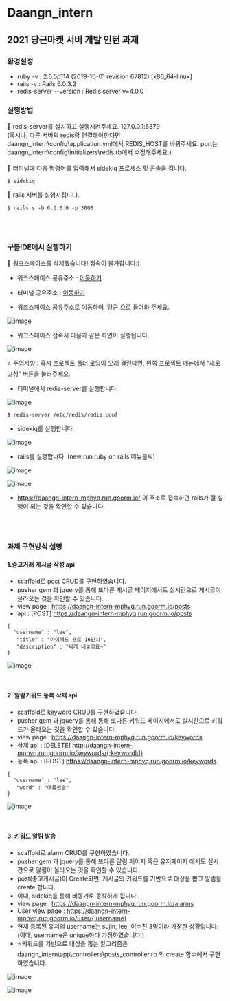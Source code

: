 # Daangn_intern

## 2021 당근마켓 서버 개발 인턴 과제

### 환경설정
- ruby -v :  2.6.5p114 (2019-10-01 revision 67812) [x86_64-linux]
- rails -v : Rails 6.0.3.2
- redis-server --version : Redis server v=4.0.0 




### 실행방법
📌 redis-server를 설치하고 실행시켜주세요. 127.0.0.1:6379 <br>
(혹시나, 다른 서버의 redis랑 연결해야한다면 daangn_intern\config\application.yml에서 REDIS_HOST를 바꿔주세요. port는 daangn_intern\config\initializers\redis.rb에서 수정해주세요.)<br><br>
📌 터미널에 다음 명령어를 입력해서 sidekiq 프로세스 및 콘솔을 킵니다.
```
$ sidekiq
```
📌 rails 서버를 실행시킵니다.
```
$ rails s -b 0.0.0.0 -p 3000
```
<br><br>

### 구름IDE에서 실행하기

📌 워크스페이스를 삭제했습니다! 접속이 불가합니다:)
- 워크스페이스 공유주소 : <a href = "https://goor.me/9RQDC">이동하기</a>
- 터미널 공유주소 : <a href = "https://goor.me/i7g1R">이동하기</a>

- 워크스페이스 공유주소로 이동하여 '당근'으로 들어와 주세요.

![image](https://user-images.githubusercontent.com/37402084/130653819-d8dde703-4696-4bc9-9dcd-3cb919eb5cd8.png)

- 워크스페이스 접속시 다음과 같은 화면이 실행됩니다.

![image](https://user-images.githubusercontent.com/37402084/130654155-49eac00c-f893-456d-b553-888789b253fe.png)

⭐ 주의사항 : 혹시 프로젝트 폴더 로딩이 오래 걸린다면, 왼쪽 프로젝트 메뉴에서 "새로고침" 버튼을 눌러주세요.

- 터미널에서 redis-server를 실행합니다.

![image](https://user-images.githubusercontent.com/37402084/130654486-2bd571f4-22b1-4572-9c31-84ff5ad38b11.png)

```
$ redis-server /etc/redis/redis.conf
```

- sidekiq를 실행합니다.

![image](https://user-images.githubusercontent.com/37402084/130654720-217a6620-1830-42b1-ae7e-cf8936fa5d72.png)


- rails를 실행합니다. (new run ruby on rails 메뉴클릭)

![image](https://user-images.githubusercontent.com/37402084/130654963-deaf833b-bd76-4160-815e-c434b88bcec5.png)

![image](https://user-images.githubusercontent.com/37402084/130655671-99e8d65a-e9b1-4721-aa2e-6d9d23855ce8.png)


- https://daangn-intern-mphyq.run.goorm.io/ 이 주소로 접속하면 rails가 잘 실행이 되는 것을 확인할 수 있습니다.





<br><br>

### 과제 구현방식 설명

#### 1.중고거래 게시글 작성 api

- scaffold로 post CRUD를 구현하였습니다.
- pusher gem 과 jquery를 통해 또다른 게시글 페이지에서도 실시간으로 게시글이 올라오는 것을 확인할 수 있습니다.
- view page : https://daangn-intern-mphyq.run.goorm.io/posts
- api : [POST] https://daangn-intern-mphyq.run.goorm.io/posts
```
{
  "username" : "lee",
   "title" : "아이패드 프로 16인치",
   "description" : "싸게 내놓아요~"
}
```

![image](https://user-images.githubusercontent.com/37402084/130658836-41fe9374-c37d-4402-8e85-ce695f5ccbbc.png)


<br>

#### 2. 알람키워드 등록 삭제 api

- scaffold로 keyword CRUD를 구현하였습니다.
- pusher gem 과 jquery를 통해 통해 또다른 키워드 페이지에서도 실시간으로 키워드가 올라오는 것을 확인할 수 있습니다.
- view page : https://daangn-intern-mphyq.run.goorm.io/keywords
- 삭제 api : [DELETE] http://daangn-intern-mphyq.run.goorm.io/keywords/{:keywordId}
- 등록 api : [POST] https://daangn-intern-mphyq.run.goorm.io/keywords
```
{
  "username" : "lee",
   "word" : "애플펜슬"
}
```

![image](https://user-images.githubusercontent.com/37402084/130658910-8b41fe44-dbe5-4eec-b3cf-109be21aec84.png)

<br>

#### 3. 키워드 알림 발송

- scaffold로 alarm CRUD를 구현하였습니다.
- pusher gem 과 jquery를 통해 또다른 알림 페이지 혹은 유저페이지 에서도 실시간으로 알림이 올라오는 것을 확인할 수 있습니다.
- post(중고게시글)이 Create되면, 게시글의 키워드를 기반으로 대상을 뽑고 알림을 create 합니다.
- 이때, sidekiq을 통해 비동기로 동작하게 됩니다.
- view page : https://daangn-intern-mphyq.run.goorm.io/alarms
- User view page : https://daangn-intern-mphyq.run.goorm.io/user/{:username}
- 현재 등록된 유저의 username는 sujin, lee, 이수진 3명이라 가정한 상황입니다.(이때, username은 unique하다 가정하였습니다.)
- ⭐키워드를 기반으로 대상을 뽑는 알고리즘은 daangn_intern\app\controllers\posts_controller.rb 의 create 함수에서 구현하였습니다.


![image](https://user-images.githubusercontent.com/37402084/130658953-1a5274ce-2cbc-4535-911b-fb3b0df152e1.png)


![image](https://user-images.githubusercontent.com/37402084/130659074-fd13736b-da3e-4489-bb3c-6d77478e7aba.png)



<br><br>
